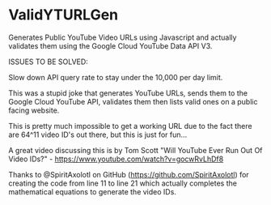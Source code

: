 # ValidYTURLGen
Generates Public YouTube Video URLs using Javascript and actually validates them using the Google Cloud YouTube Data API V3.

ISSUES TO BE SOLVED:

Slow down API query rate to stay under the 10,000 per day limit.

This was a stupid joke that generates YouTube URLs, sends them to the Google Cloud YouTube API, validates them then lists valid ones on a public facing website.

This is pretty much impossible to get a working URL due to the fact there are 64^11 video ID's out there, but this is just for fun...

A great video discussing this is by Tom Scott "Will YouTube Ever Run Out Of Video IDs?" - https://www.youtube.com/watch?v=gocwRvLhDf8

Thanks to @SpiritAxolotl on GitHub (https://github.com/SpiritAxolotl) for creating the code from line 11 to line 21 which actually completes the mathematical equations to generate the video IDs.
